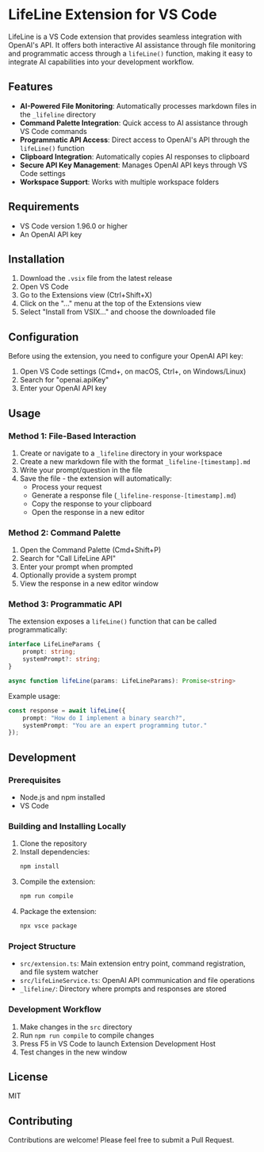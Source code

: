 # LifeLine Extension for VS Code

LifeLine is a VS Code extension that provides seamless integration with OpenAI's API. It offers both interactive AI assistance through file monitoring and programmatic access through a `lifeLine()` function, making it easy to integrate AI capabilities into your development workflow.

## Features

- **AI-Powered File Monitoring**: Automatically processes markdown files in the `_lifeline` directory
- **Command Palette Integration**: Quick access to AI assistance through VS Code commands
- **Programmatic API Access**: Direct access to OpenAI's API through the `lifeLine()` function
- **Clipboard Integration**: Automatically copies AI responses to clipboard
- **Secure API Key Management**: Manages OpenAI API keys through VS Code settings
- **Workspace Support**: Works with multiple workspace folders

## Requirements

- VS Code version 1.96.0 or higher
- An OpenAI API key

## Installation

1. Download the `.vsix` file from the latest release
2. Open VS Code
3. Go to the Extensions view (Ctrl+Shift+X)
4. Click on the "..." menu at the top of the Extensions view
5. Select "Install from VSIX..." and choose the downloaded file

## Configuration

Before using the extension, you need to configure your OpenAI API key:

1. Open VS Code settings (Cmd+, on macOS, Ctrl+, on Windows/Linux)
2. Search for "openai.apiKey"
3. Enter your OpenAI API key

## Usage

### Method 1: File-Based Interaction
1. Create or navigate to a `_lifeline` directory in your workspace
2. Create a new markdown file with the format `_lifeline-[timestamp].md`
3. Write your prompt/question in the file
4. Save the file - the extension will automatically:
   - Process your request
   - Generate a response file (`_lifeline-response-[timestamp].md`)
   - Copy the response to your clipboard
   - Open the response in a new editor

### Method 2: Command Palette
1. Open the Command Palette (Cmd+Shift+P)
2. Search for "Call LifeLine API"
3. Enter your prompt when prompted
4. Optionally provide a system prompt
5. View the response in a new editor window

### Method 3: Programmatic API
The extension exposes a `lifeLine()` function that can be called programmatically:

```typescript
interface LifeLineParams {
    prompt: string;
    systemPrompt?: string;
}

async function lifeLine(params: LifeLineParams): Promise<string>
```

Example usage:
```typescript
const response = await lifeLine({
    prompt: "How do I implement a binary search?",
    systemPrompt: "You are an expert programming tutor."
});
```

## Development

### Prerequisites
- Node.js and npm installed
- VS Code

### Building and Installing Locally

1. Clone the repository
2. Install dependencies:
   ```bash
   npm install
   ```
3. Compile the extension:
   ```bash
   npm run compile
   ```
4. Package the extension:
   ```bash
   npx vsce package
   ```

### Project Structure
- `src/extension.ts`: Main extension entry point, command registration, and file system watcher
- `src/lifeLineService.ts`: OpenAI API communication and file operations
- `_lifeline/`: Directory where prompts and responses are stored

### Development Workflow
1. Make changes in the `src` directory
2. Run `npm run compile` to compile changes
3. Press F5 in VS Code to launch Extension Development Host
4. Test changes in the new window

## License

MIT

## Contributing

Contributions are welcome! Please feel free to submit a Pull Request.
